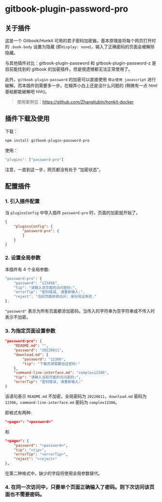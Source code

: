 # gitbook-plugin-password-pro

## 关于插件

这是一个 Gitbook/Honkit 可用的君子密码加密器。基本原理是将每个网页打开时的 `.book-body` 设置为隐藏 (即`display: none`)，输入了正确密码的页面会被解除隐藏。

与其他插件对比：gitbook-plugin-password 和 gitbook-plugin-password-z 是目前能找到的 gitbook 的加密插件。但是很遗憾都无法正常使用了。

此外，`gitbook-plugin-password` 的加密可以直接使用 `停止使用 javascript` 进行破解。而本插件则需要多一步。在糊弄小白上还是没什么问题的 (稍微有一点 html 基础都能破解吧 hhh)。

> 使用案例见：https://github.com/Zhangliubin/honkit-docker

## 插件下载及使用

下载：

```bash
npm install gitbook-plugin-password-pro
```

使用：

```javascript
"plugins": ["password-pro"]
```

注意，一直到这一步，网页都没有处于 “加密状态”。

## 配置插件

### 1. 引入插件配置

当 `pluginsConfig` 中导入插件 `password-pro` 时，页面的加密就开始了。

```json
{
    "pluginsConfig": {
        "password-pro": {
        }
    }
}
```

### 2. 设置全局参数

本插件有 4 个全局参数:

```javascript
"password-pro": {
    "password": "123456",
    "tip": "请输入该页面的访问密码:",
    "errorTip": "密码错误, 请重新输入:",
    "reject": "当前页面拒绝访问: 身份验证失败."
},
```

`"password"` 表示为所有页面都添加密码。当传入的字符串为空字符串或不传入时表示不加密。

### 3. 为指定页面设置参数

```json
"password-pro": {
    "README.md": "",
    "password": "20220611",
    "download.md": {
        "password": "12306",
        "tip": "下载资源需要验证密码:"
    },
    "command-line-interface.md": "complex12306",
    "tip": "请输入当前页面的访问密码:",
    "errorTip": "密码错误, 请重新输入:"
}
```

该语句表示 `README.md` 不加密，全局密码为 `20220611`，`download.md` 密码为 `12306`，`command-line-interface.md` 密码为 `complex12306`。

即格式有两种: 

```json
"<page>": "<password>"
```

和

```json
"<page>": {
    "password": "<password>",
    "tip": "<tip>",
    "errorTip": "<errorTip>",
    "reject": "<reject>"
},
```

在第二种格式中，缺少的字段将使用全局参数替代。

### 4. 在同一次访问中，只要单个页面正确输入了密码。则下次访问该页面也不需要密码。

